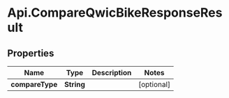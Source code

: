 # Api.CompareQwicBikeResponseResult

## Properties

Name | Type | Description | Notes
------------ | ------------- | ------------- | -------------
**compareType** | **String** |  | [optional] 


